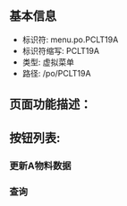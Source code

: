 
## 基本信息

- 标识符: menu.po.PCLT19A
- 标识符缩写: PCLT19A
- 类型: 虚拟菜单
- 路径: /po/PCLT19A

## 页面功能描述：





## 按钮列表:


### 更新A物料数据



### 查询


